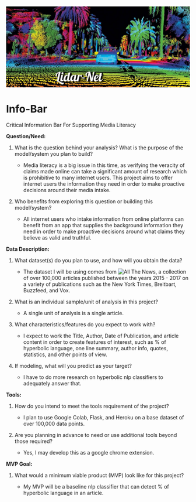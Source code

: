 ![Banner](https://github.com/CeliaSagas/Lidar-Net/blob/394ca201bff3ef4ecdc1b805da835338b488298e/img/Lidar-Net.jpeg)



# Info-Bar
Critical Information Bar For Supporting Media Literacy




**Question/Need:**

1. What is the question behind your analysis? What is the purpose of the model/system you plan to build?

      - Media literacy is a big issue in this time, as verifying the veracity of claims made online can take a significant amount of research which is prohibitive to many internet users. This project aims to offer internet users the information they need in order to make proactive decisions around their media intake.




2. Who benefits from exploring this question or building this model/system?

    - All internet users who intake information from online platforms can benefit from an app that supplies the background information they need in order to make proactive decisions around what claims they believe as valid and truthful.



**Data Description:**

1. What dataset(s) do you plan to use, and how will you obtain the data?

    - The dataset I will be using comes from ![All The News](https://www.kaggle.com/snapcrack/all-the-news), a collection of over 100,000 articles published between the years 2015 - 2017 on a variety of publications such as the New York Times, Breitbart, Buzzfeed, and Vox.

2. What is an individual sample/unit of analysis in this project?

    - A single unit of analysis is a single article.

3. What characteristics/features do you expect to work with?

    - I expect to work the Title, Author, Date of Publication, and article content in order to create features of interest, such as % of hyperbolic language, one line summary, author info, quotes, statistics, and other points of view.

4. If modeling, what will you predict as your target?

    - I have to do more research on hyperbolic nlp classifiers to adequately answer that.


**Tools:**

1. How do you intend to meet the tools requirement of the project?

    - I plan to use Google Colab, Flask, and Heroku on a base dataset of over 100,000 data points.

2. Are you planning in advance to need or use additional tools beyond those required?

    - Yes, I may develop this as a google chrome extension.



**MVP Goal:**

1. What would a minimum viable product (MVP) look like for this project?

    - My MVP will be a baseline nlp classifier that can detect % of hyperbolic language in an article. 
